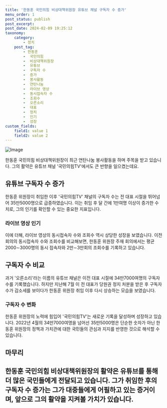 ```yaml
---
title: '한동훈 국민의힘 비상대책위원장 유튜브 채널 구독자 수 증가'
menu_order: 1
post_status: publish
post_excerpt: 
post_date: 2024-02-09 19:25:12
taxonomy:
    category:
        - 정치
    post_tag:
        - 한동훈
        -  국민의힘
        -  비상대책위원장
        -  유튜브
        -  구독자 수
        -  증가
        -  봉사활동
        -  연탄나눔
        -  라이브 영상
        -  동시접속자 수
        -  조회수
        -  오른소리
        -  대표
        -  정치
        -  인기
        -  성장
custom_fields:
    field1: value 1
    field2: value 2
---
```


![Image](https://imgnews.pstatic.net/image/008/2024/02/09/0004997203_001_20240209152201025.jpg?type=w647)

한동훈 국민의힘 비상대책위원장이 최근 연탄나눔 봉사활동을 하며 주목을 받고 있습니다. 그의 활약은 유튜브 채널 '국민의힘TV'에서도 큰 반향을 일으켰는데요. 
## 유튜브 구독자 수 증가
한동훈 위원장이 취임한 이후 '국민의힘TV' 채널의 구독자 수는 전 대표 시절을 뛰어넘어 35만5000명으로 급증하였습니다. 이는 취임 후 달 간에 1만여명 이상이 증가한 수치로, 그의 인기를 확인할 수 있는 중요한 지표입니다.
### 라이브 영상 인기
이에 더해, 라이브 영상의 동시접속자 수와 조회수 역시 상당한 성장을 보였습니다. 이전 회의의 동시접속자 수와 조회수를 비교해보면, 한동훈 위원장 주재 회의에서는 평균 2000∼3000명의 동시 접속자와 2만∼3만회의 조회수를 기록하고 있습니다.
## 구독자 수 비교
과거 '오른소리'라는 이름의 유튜브 채널은 이전 대표 시절에 34만7000여명의 구독자 수를 기록했습니다. 하지만 지난해 7월 이 전 대표가 당원권 정지 처분을 받은 후 구독자 수가 감소세를 보이다가 한동훈 위원장 취임 이후 다시 상승하는 모습을 보였습니다.
### 구독자 수 변화
한동훈 위원장의 노력에 힘입어 '국민의힘TV'는 새로운 기록을 달성하며 성장하고 있습니다. 2022년 4월의 34만7000여명을 넘어선 35만5000명은 단순한 숫자가 아닌 한동훈 위원장의 정책과 가치관에 대한 국민들의 관심과 지지를 반영한 것으로 해석할 수 있습니다.
## 마무리
한동훈 국민의힘 비상대책위원장의 활약은 유튜브를 통해 더 많은 국민들에게 전달되고 있습니다. 그가 취임한 후의 구독자 수 증가는 그가 대중들에게 어필하고 있는 증거이며, 앞으로 그의 활약을 지켜볼 가치가 있습니다.
---
